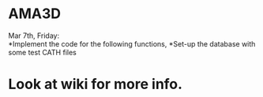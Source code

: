 AMA3D
=====
Mar 7th, Friday:  
*Implement the code for the following functions, 
*Set-up the database with some test CATH files
<h1>Look at wiki for more info.</h1>
